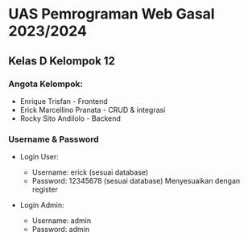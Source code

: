 # UAS Pemrograman Web Gasal 2023/2024

## Kelas D Kelompok 12

### Angota Kelompok:
- Enrique Trisfan - Frontend
- Erick Marcellino Pranata - CRUD & integrasi
- Rocky Sito Andilolo - Backend

### Username & Password
- Login User:
    - Username: erick (sesuai database)
    - Password: 12345678 (sesuai database)
    Menyesuaikan dengan register

- Login Admin:
    - Username: admin
    - Password: admin
